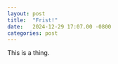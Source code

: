 ```yaml
---
layout: post
title:  "Frist!"
date:   2024-12-29 17:07.00 -0800
categories: post
---
```


This is a thing.